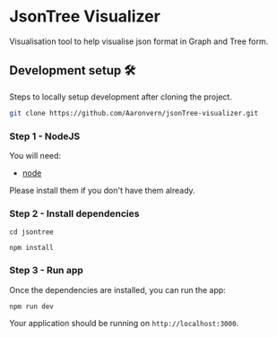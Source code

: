 # JsonTree Visualizer

Visualisation tool to help visualise json format in Graph and Tree form.

## Development setup 🛠

Steps to locally setup development after cloning the project.

```sh
git clone https://github.com/Aaronvern/jsonTree-visualizer.git
```

### Step 1 - NodeJS

You will need:

- [node](https://nodejs.org/)

Please install them if you don't have them already.

### Step 2 - Install dependencies

```shell
cd jsontree
```

```shell
npm install
```

### Step 3 - Run app

Once the dependencies are installed, you can run the app:

```shell
npm run dev
```

Your application should be running on `http://localhost:3000`.


